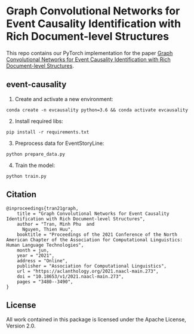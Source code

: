 Graph Convolutional Networks for Event Causality Identification with Rich Document-level Structures
==========

This repo contains our PyTorch implementation for the paper [Graph Convolutional Networks for Event Causality Identification with Rich Document-level Structures](https://aclanthology.org/2021.naacl-main.273.pdf). 


## event-causality

1. Create and activate a new environment:
```
conda create -n evcausality python=3.6 && conda activate evcausality
```
2. Install required libs:
```
pip install -r requirements.txt
```
3. Preprocess data for EventStoryLine:
```
python prepare_data.py
```
4. Train the model:
```
python train.py
```

## Citation

```
@inproceedings{tran21graph,
    title = "Graph Convolutional Networks for Event Causality Identification with Rich Document-level Structures",
    author = "Tran, Minh Phu  and
      Nguyen, Thien Huu",
    booktitle = "Proceedings of the 2021 Conference of the North American Chapter of the Association for Computational Linguistics: Human Language Technologies",
    month = jun,
    year = "2021",
    address = "Online",
    publisher = "Association for Computational Linguistics",
    url = "https://aclanthology.org/2021.naacl-main.273",
    doi = "10.18653/v1/2021.naacl-main.273",
    pages = "3480--3490",
}
```

## License

All work contained in this package is licensed under the Apache License, Version 2.0.
